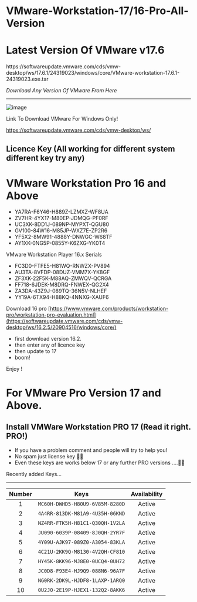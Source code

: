 # VMware-Workstation-17/16-Pro-All-Version

<h1>Latest Version Of VMware v17.6</h1>
https://softwareupdate.vmware.com/cds/vmw-desktop/ws/17.6.1/24319023/windows/core/VMware-workstation-17.6.1-24319023.exe.tar

<p><i>Download Any Version Of VMware From Here</p></i>
<hr>

![image](https://github.com/user-attachments/assets/0b95d8fd-a841-4237-90cc-f0cf0823d155)

Link To Download VMware For Windows Only!

https://softwareupdate.vmware.com/cds/vmw-desktop/ws/ 

<h2>Licence Key (All working for different system different key try any)</h2>

# VMware Workstation Pro 16 and Above

+ YA7RA-F6Y46-H889Z-LZMXZ-WF8UA
+ ZV7HR-4YX17-M80EP-JDMQG-PF0RF
+ UC3XK-8DD1J-089NP-MYPXT-QGU80
+ GV100-84W16-M85JP-WXZ7E-ZP2R6
+ YF5X2-8MW91-4888Y-DNWGC-W68TF
+ AY1XK-0NG5P-0855Y-K6ZXG-YK0T4

VMware Workstation Player 16.x Serials

+ FC3D0-FTFE5-H81WQ-RNWZX-PV894
+ AU3TA-8VFDP-08DUZ-VMM7X-YK8GF
+ ZF3XK-22F5K-M88AQ-ZMWQV-QCRGA
+ FF718-6JDEK-M8DRQ-FNWEX-QG2X4
+ ZA3DA-43Z9J-089TQ-36N5V-NLHEF
+ YY19A-6TX94-H88KQ-4NNXG-XAUF6


Download 16 pro
[https://www.vmware.com/products/workstation-pro/workstation-pro-evaluation.html](https://softwareupdate.vmware.com/cds/vmw-desktop/ws/16.2.5/20904516/windows/core/)

+ first download version 16.2.
+ then enter any of licence key
+ then update to 17
+ boom!

Enjoy !


# For VMware Pro Version 17 and Above.

<h2>Install VMWare Workstation PRO 17 (Read it right. PRO!)</h2>

+ If you have a problem comment and people will try to help you!
+ No spam just license key 🔐🔑
+ Even these keys are works below 17 or any further PRO versions ....🎊✨

Recently added Keys...
<hr>

| Number | Keys | Availability |
|:------:|------------|:---------:|
| 1 | `MC60H-DWHD5-H80U9-6V85M-8280D` | Active
| 2 | `4A4RR-813DK-M81A9-4U35H-06KND` | Active
| 3 | `NZ4RR-FTK5H-H81C1-Q30QH-1V2LA` | Active
| 4 | `JU090-6039P-08409-8J0QH-2YR7F` | Active
| 5 | `4Y09U-AJK97-089Z0-A3054-83KLA` | Active
| 6 | `4C21U-2KK9Q-M8130-4V2QH-CF810` | Active
| 7 | `HY45K-8KK96-MJ8E0-0UCQ4-0UH72` | Active
| 8 | `JC0D8-F93E4-HJ9Q9-088N6-96A7F` | Active
| 9 | `NG0RK-2DK9L-HJDF8-1LAXP-1ARQ0` | Active
| 10 | `0U2J0-2E19P-HJEX1-132Q2-8AKK6` | Active

